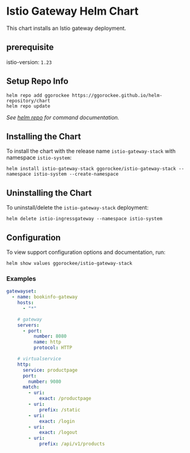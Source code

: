 # Istio Gateway Helm Chart

This chart installs an Istio gateway deployment.

## prerequisite
istio-version: `1.23`

## Setup Repo Info

```console
helm repo add ggorockee https://ggorockee.github.io/helm-repository/chart
helm repo update
```

_See [helm repo](https://helm.sh/docs/helm/helm_repo/) for command documentation._

## Installing the Chart

To install the chart with the release name `istio-gateway-stack` with namespace `istio-system`:

```console
helm install istio-gateway-stack ggorockee/istio-gateway-stack --namespace istio-system --create-namespace
```

## Uninstalling the Chart

To uninstall/delete the `istio-gateway-stack` deployment:

```console
helm delete istio-ingressgateway --namespace istio-system
```

## Configuration

To view support configuration options and documentation, run:

```console
helm show values ggorockee/istio-gateway-stack
```

### Examples

```yaml
gatewayset:
  - name: bookinfo-gateway
    hosts:
      - "*"

    # gateway
    servers:
      - port:
          number: 8080
          name: http
          protocol: HTTP

    # virtualservice
    http:
      service: productpage
      port:
        number: 9080
      match:
        - uri:
            exact: /productpage
        - uri:
            prefix: /static
        - uri:
            exact: /login
        - uri:
            exact: /logout
        - uri:
            prefix: /api/v1/products
```